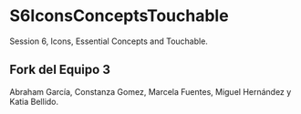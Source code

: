 # S6IconsConceptsTouchable
Session 6, Icons, Essential Concepts and Touchable.
## Fork del Equipo 3
Abraham García, Constanza Gomez, Marcela Fuentes, Miguel Hernández y Katia Bellido.
